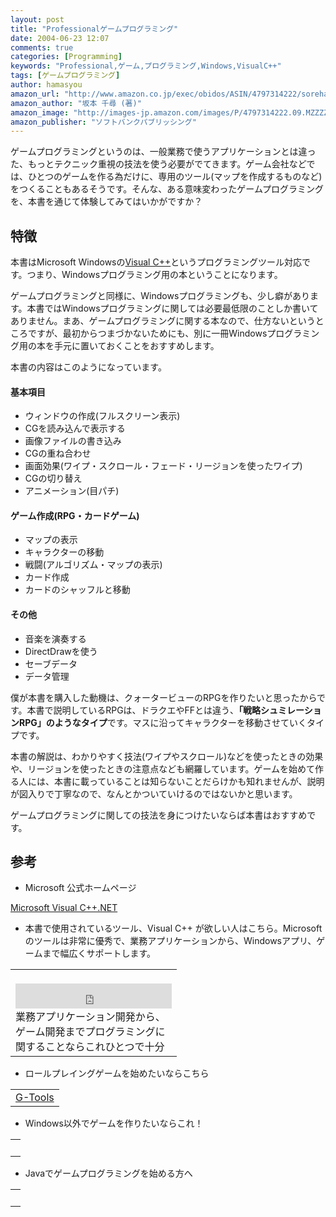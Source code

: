 ```yaml
---
layout: post
title: "Professionalゲームプログラミング"
date: 2004-06-23 12:07
comments: true
categories: [Programming]
keywords: "Professional,ゲーム,プログラミング,Windows,VisualC++"
tags: [ゲームプログラミング]
author: hamasyou
amazon_url: "http://www.amazon.co.jp/exec/obidos/ASIN/4797314222/sorehabooks-22"
amazon_author: "坂本 千尋 (著)"
amazon_image: "http://images-jp.amazon.com/images/P/4797314222.09.MZZZZZZZ.jpg"
amazon_publisher: "ソフトバンクパブリッシング"
---
```


ゲームプログラミングというのは、一般業務で使うアプリケーションとは違った、もっとテクニック重視の技法を使う必要がでてきます。ゲーム会社などでは、ひとつのゲームを作る為だけに、専用のツール(マップを作成するものなど)をつくることもあるそうです。そんな、ある意味変わったゲームプログラミングを、本書を通じて体験してみてはいかがですか？


<!-- more -->

<h2>特徴</h2>

本書はMicrosoft Windowsの<a href="http://www.amazon.co.jp/exec/obidos/ASIN/B00009PJOD/sorehabooks-22" rel="external nofollow">Visual C++</a>というプログラミングツール対応です。つまり、Windowsプログラミング用の本ということになります。

ゲームプログラミングと同様に、Windowsプログラミングも、少し癖があります。本書ではWindowsプログラミングに関しては必要最低限のことしか書いてありません。まあ、ゲームプログラミングに関する本なので、仕方ないというところですが、最初からつまづかないためにも、別に一冊Windowsプログラミング用の本を手元に置いておくことをおすすめします。

本書の内容はこのようになっています。

<h4>基本項目</h4>

<ul><li>ウィンドウの作成(フルスクリーン表示)</li><li>CGを読み込んで表示する</li><li>画像ファイルの書き込み</li><li>CGの重ね合わせ</li><li>画面効果(ワイプ・スクロール・フェード・リージョンを使ったワイプ)</li><li>CGの切り替え</li><li>アニメーション(目パチ)</li></ul>

<h4>ゲーム作成(RPG・カードゲーム)</h4>

<ul><li>マップの表示</li><li>キャラクターの移動</li><li>戦闘(アルゴリズム・マップの表示)</li><li>カード作成</li><li>カードのシャッフルと移動</li></ul>

<h4>その他</h4>

<ul><li>音楽を演奏する</li><li>DirectDrawを使う</li><li>セーブデータ</li><li>データ管理</li></ul>

僕が本書を購入した動機は、クォータービューのRPGを作りたいと思ったからです。本書で説明しているRPGは、ドラクエやFFとは違う、<strong>「戦略シュミレーションRPG」のようなタイプ</strong>です。マスに沿ってキャラクターを移動させていくタイプです。

本書の解説は、わかりやすく技法(ワイプやスクロール)などを使ったときの効果や、リージョンを使ったときの注意点なども網羅しています。ゲームを始めて作る人には、本書に載っていることは知らないことだらけかも知れませんが、説明が図入りで丁寧なので、なんとかついていけるのではないかと思います。

ゲームプログラミングに関しての技法を身につけたいならば本書はおすすめです。

<h2>参考</h2>

+ Microsoft 公式ホームページ

<a href="http://www.microsoft.com/japan/msdn/visualc/" rel="external nofollow">Microsoft Visual C++.NET</a>

+ 本書で使用されているツール、Visual C++ が欲しい人はこちら。Microsoftのツールは非常に優秀で、業務アプリケーションから、Windowsアプリ、ゲームまで幅広くサポートします。

<div class="rakuten"><table border="0" cellpadding="5" width="400"><tr><td valign="top" width="80"><a href="http://www.amazon.co.jp/exec/obidos/ASIN/B00009PJOC/sorehabooks-22/ref=nosim/" rel="external nofollow"></a><br /><iframe scrolling="no" frameborder="0" width="250" height="40" hspace="0" vspace="0" marginheight="0" marginwidth="0" src="http://xml-jp.amznxslt.com/onca/xml3?dev-t=D2JW5SAFEH7L0B&t=goodpic-22&f=http://www.g-tools.com/xsl/aws-price-ffffff.xsl&locale=jp&type=lite&AsinSearch=B00009PJOC"></iframe><br />業務アプリケーション開発から、ゲーム開発までプログラミングに関することならこれひとつで十分</td></tr></table>
</div>

+ ロールプレイングゲームを始めたいならこちら

<div class="rakuten"><table width="400" border="0" cellpadding="5"><tr><td colspan="2"><a href="http://www.amazon.co.jp/exec/obidos/ASIN/4797316802/sorehabooks-22/" rel="external nofollow">G-Tools</a></font><br /></td></tr></table></div>

+ Windows以外でゲームを作りたいならこれ！

<div class="rakuten"><table border="0" cellpadding="5" width="400"><tr><td valign="top"><a href="http://www.amazon.co.jp/exec/obidos/ASIN/4627844115/sorehabooks-22/" rel="external nofollow"></a><br /></td></tr></table>
</div>

+ Javaでゲームプログラミングを始める方へ

<div class="rakuten"><table border="0" cellpadding="5" width="400"><tr><td valign="top"><a href="http://www.amazon.co.jp/exec/obidos/ASIN/4797318422/sorehabooks-22/" rel="external nofollow"></a><br /></td></tr></table>
</div>




